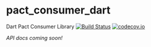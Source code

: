 # pact_consumer_dart
Dart Pact Consumer Library
[![Build Status](https://travis-ci.org/thomaslevans-wf/pact_consumer_dart.svg?branch=master)](https://travis-ci.org/thomaslevans-wf/pact_consumer_dart)
[![codecov.io](https://codecov.workiva.net/github/thomaslevans-wf/pact_consumer_dart/coverage.svg?branch=master)](https://codecov.workiva.net/github/thomaslevans-wf/pact_consumer_dart?branch=master)


_API docs coming soon!_
